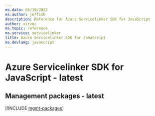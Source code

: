 ```yaml
---
ms.data: 08/19/2022
ms.author: jeffish
description: Reference for Azure Servicelinker SDK for JavaScript
author: xirzec
ms.topic: reference
ms.service: servicelinker
title: Azure Servicelinker SDK for JavaScript
ms.devlang: javascript
---
```

# Azure Servicelinker SDK for JavaScript - latest

## Management packages - latest
[!INCLUDE [mgmt-packages](servicelinker-mgmt-index.md)]